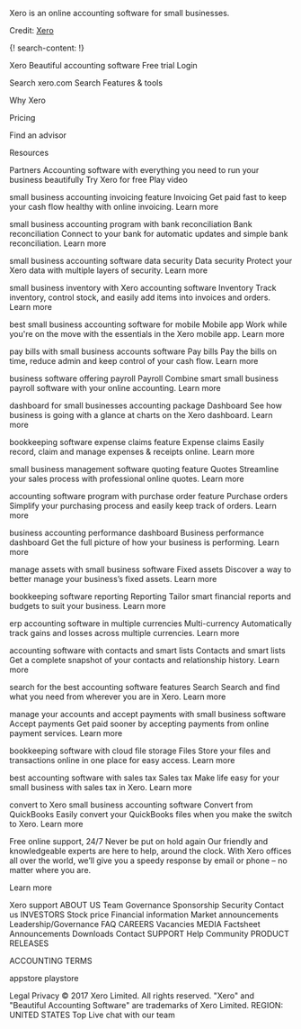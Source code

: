 
Xero is an online accounting software for small businesses. 

Credit: [Xero](https://www.xero.com/us/)

{! search-content: !}

Xero
Beautiful accounting software
Free trial
Login

Search xero.com
Search
Features & tools 
 
Why Xero 
 
Pricing
 
Find an advisor
 
Resources 
 
Partners 
Accounting software with everything you need to run your business beautifully
Try Xero for free  Play video 

small business accounting invoicing feature
Invoicing
Get paid fast to keep your cash flow healthy with online invoicing.
Learn more

 small business accounting program with bank reconciliation
Bank reconciliation
Connect to your bank for automatic updates and simple bank reconciliation.
Learn more

 small business accounting software data security
Data security
Protect your Xero data with multiple layers of security.
Learn more

 small business inventory with Xero accounting software
Inventory
Track inventory, control stock, and easily add items into invoices and orders.
Learn more

 best small business accounting software for mobile
Mobile app
Work while you're on the move with the essentials in the Xero mobile app.
Learn more

 pay bills with small business accounts software 
Pay bills
Pay the bills on time, reduce admin and keep control of your cash flow.
Learn more

 business software offering payroll
Payroll
Combine smart small business payroll software with your online accounting.
Learn more

 dashboard for small businesses accounting package
Dashboard
See how business is going with a glance at charts on the Xero dashboard.
Learn more

 bookkeeping software expense claims feature
Expense claims
Easily record, claim and manage expenses & receipts online.
Learn more

 small business management software quoting feature
Quotes
Streamline your sales process with professional online quotes.
Learn more

 accounting software program with purchase order feature
Purchase orders
Simplify your purchasing process and easily keep track of orders.
Learn more

 business accounting performance dashboard
Business performance dashboard
Get the full picture of how your business is performing.
Learn more

 manage assets with small business software
Fixed assets
Discover a way to better manage your business’s fixed assets.
Learn more

 bookkeeping software reporting
Reporting
Tailor smart financial reports and budgets to suit your business.
Learn more

 erp accounting software in multiple currencies
Multi-currency
Automatically track gains and losses across multiple currencies.
Learn more

 accounting software with contacts and smart lists
Contacts and smart lists
Get a complete snapshot of your contacts and relationship history.
Learn more

 search for the best accounting software features
Search
Search and find what you need from wherever you are in Xero.
Learn more

 manage your accounts and accept payments with small business software
Accept payments
Get paid sooner by accepting payments from online payment services.
Learn more

 bookkeeping software with cloud file storage
Files
Store your files and transactions online in one place for easy access.
Learn more

 best accounting software with sales tax
Sales tax
Make life easy for your small business with sales tax in Xero.
Learn more

 convert to Xero small business accounting software
Convert from QuickBooks
Easily convert your QuickBooks files when you make the switch to Xero.
Learn more

Free online support, 24/7
Never be put on hold again
Our friendly and knowledgeable experts are here to help, around the clock. With Xero offices all over the world, we’ll give you a speedy response by email or phone – no matter where you are.

Learn more

Xero support
ABOUT US
Team
Governance
Sponsorship
Security
Contact us
INVESTORS
Stock price
Financial information
Market announcements
Leadership/Governance
FAQ
CAREERS
Vacancies
MEDIA
Factsheet
Announcements
Downloads
Contact
SUPPORT
Help
Community
PRODUCT RELEASES

ACCOUNTING TERMS

 appstore playstore
     
Legal Privacy
© 2017 Xero Limited. All rights reserved. "Xero" and "Beautiful Accounting Software" are trademarks of Xero Limited.
REGION: UNITED STATES Top
Live chat with our team
